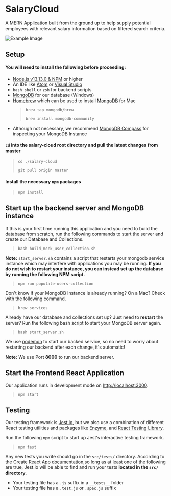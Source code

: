 # SalaryCloud
A MERN Application built from the ground up to help supply potential employees with relevant salary information based on filtered search criteria.

![Example Image](SalaryCloud.PNG "SalaryCloud")

## Setup
#### You will need to install the following before proceeding:
- [Node.js v13.13.0 & NPM](https://nodejs.org/en/download/) or higher
- An IDE like [Atom](https://atom.io/) or [Visual Studio](https://visualstudio.microsoft.com/downloads/)
- `bash shell` or `zsh` for backend scripts
- [MongoDB](https://www.mongodb.com/) for our database (Windows)
- [Homebrew](https://brew.sh/) which can be used to install [MongoDB](https://github.com/mongodb/homebrew-brew) for Mac
  > `brew tap mongodb/brew`
  >
  > `brew install mongodb-community`
- Although not necessary, we recommend [MongoDB Compass](https://www.mongodb.com/products/compass) for inspecting your MongoDB Instance

#### `cd` into the salary-cloud root directory and pull the latest changes from master
> `cd ./salary-cloud`
>
> `git pull origin master`

#### Install the necessary `npm` packages
> `npm install`

## Start up the backend server and MongoDB instance

If this is your first time running this application and you need to build the database from scratch, run the following commands to start the server and create our Database and Collections.
>`bash build_mock_user_collection.sh`

**Note:** `start_server.sh` contains a script that restarts your mongodb service instance which may interfere with applications you may be running. **If you do not wish to restart your instance, you can instead set up the database by running the following NPM script.**
> `npm run populate-users-collection`

Don't know if your MongoDB Instance is already running? On a Mac? Check with
the following command.
> `brew services`

Already have our database and collections set up? Just need to **restart** the server? Run the following bash script to start your MongoDB server again.
> `bash start_server.sh`

We use [nodemon](https://www.npmjs.com/package/nodemon) to start our backed service, so no need to worry about restarting our backend after each change, it's automatic!

**Note:** We use Port **8000** to run our backend server.

## Start the Frontend React Application
Our application runs in development mode on [http://localhost:3000](http://localhost:3000).
> `npm start`

## Testing
Our testing framework is [Jest.io](https://jestjs.io/), but we also use a combination of different React testing utilities and packages like [Enzyme](https://enzymejs.github.io/enzyme/), and [React Testing Library](https://testing-library.com/docs/intro).

Run the following `npm` script to start up Jest's interactive testing framework.
> `npm test`

Any new tests you write should go in the `src/tests/` directory. According to the Create React App [documentation](https://create-react-app.dev/docs/running-tests/),so long as at least one of the following are true, Jest.io will be able to find and run your tests **located in the `src/` directory**.
- Your testing file has a `.js` suffix in a `__tests__` folder
- Your testing file has a `.test.js` or `.spec.js` suffix
